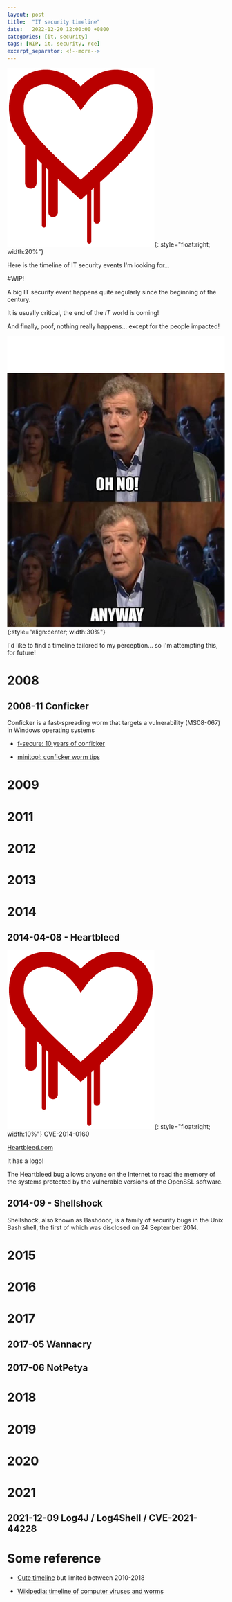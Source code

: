 ```yaml
---
layout: post
title:  "IT security timeline"
date:   2022-12-20 12:00:00 +0800
categories: [it, security]
tags: [WIP, it, security, rce]
excerpt_separator: <!--more-->
---
```

![logo Heartbleed](/assets/timeline-itsec-heartbleed.png){: style="float:right; width:20%"}

Here is the timeline of IT security events I'm looking for...

#WIP!

<!--more-->
A big IT security event happens quite regularly since the beginning of the century.

It is usually critical, the end of the *IT* world is coming!

And finally, poof, nothing really happens... except for the people impacted!

![Oh no, anyway!](/assets/timeline-oh-no-anyway.jpg){:style="align:center; width:30%"}

I´d like to find a timeline tailored to my perception... so I'm attempting this, for future!

# 2008
## 2008-11 Conficker
Conficker is a fast-spreading worm that targets a vulnerability (MS08-067) in Windows operating systems

* [f-secure: 10 years of conficker](https://blog.f-secure.com/what-weve-learned-from-10-years-of-the-conficker-mystery/)

* [minitool: conficker worm tips](https://www.minitool.com/backup-tips/conficker-worm.html)

# 2009
# 2011
# 2012
# 2013

# 2014
## 2014-04-08 - Heartbleed
![logo Heartbleed](/assets/timeline-itsec-heartbleed.png){: style="float:right; width:10%"}
CVE-2014-0160

[Heartbleed.com](https://heartbleed.com/)

It has a logo!

The Heartbleed bug allows anyone on the Internet to read the memory of the systems protected by the vulnerable versions of the OpenSSL software. 

## 2014-09 - Shellshock

Shellshock, also known as Bashdoor, is a family of security bugs in the Unix Bash shell, the first of which was disclosed on 24 September 2014. 

# 2015
# 2016

# 2017
## 2017-05 Wannacry

## 2017-06 NotPetya

# 2018
# 2019
# 2020

# 2021
## 2021-12-09 Log4J / Log4Shell / CVE-2021-44228


# Some reference

* [Cute timeline](https://time.graphics/line/8289) but limited between 2010-2018

* [Wikipedia: timeline of computer viruses and worms](https://en.wikipedia.org/wiki/Timeline_of_computer_viruses_and_worms)
